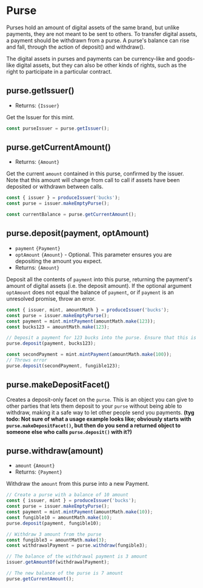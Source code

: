 # Purse
Purses hold an amount of digital assets of the same brand, but unlike payments, they are not meant to be sent to others. To transfer digital assets, a payment should be withdrawn from a purse. A purse's balance can rise and fall, through the action of deposit() and withdraw().

The digital assets in purses and payments can be currency-like and goods-like digital assets, but they can also be other kinds of rights, such as the right to participate in a particular contract.

## purse.getIssuer()
- Returns: `{Issuer}`

Get the Issuer for this mint.

```js
const purseIssuer = purse.getIssuer();
```

## purse.getCurrentAmount()
- Returns: `{Amount}`

Get the current `amount` contained in this purse, confirmed by the
issuer. Note that this amount will change from call to call if assets
have been deposited or withdrawn between calls. 

```js
const { issuer } = produceIssuer('bucks');
const purse = issuer.makeEmptyPurse();

const currentBalance = purse.getCurrentAmount();
```

## purse.deposit(payment, optAmount)
- `payment` `{Payment}`
- `optAmount` `{Amount}` - Optional. This parameter ensures you are depositing the amount you expect.
- Returns: `{Amount}`

Deposit all the contents of `payment` into this purse, returning the payment's amount
of digital assets (i.e. the deposit amount). If the optional argument `optAmount` does not equal the balance of
`payment`, or if `payment` is an unresolved promise, throw an error.

```js
const { issuer, mint, amountMath } = produceIssuer('bucks');
const purse = issuer.makeEmptyPurse();
const payment = mint.mintPayment(amountMath.make(123));
const bucks123 = amountMath.make(123);

// Deposit a payment for 123 bucks into the purse. Ensure that this is the amount you expect.
purse.deposit(payment, bucks123);

const secondPayment = mint.mintPayment(amountMath.make(100));
// Throws error
purse.deposit(secondPayment, fungible123);

```

## purse.makeDepositFacet()

Creates a deposit-only facet on the `purse`. This is an object you can give to other parties
that lets them deposit to your  `purse` without being able to withdraw, making it a safe
way to let other people send you payments.
**(tyg todo: Not sure of what a usage example looks like; obviously starts with `purse.makeDepositFacet()`,
but then do you send a returned object to someone else who calls `purse.deposit()` with it?)**

## purse.withdraw(amount)
- `amount` `{Amount}`
- Returns: `{Payment}`

Withdraw the `amount` from this purse into a new Payment.

```js
// Create a purse with a balance of 10 amount
const { issuer, mint } = produceIssuer('bucks');
const purse = issuer.makeEmptyPurse();
const payment = mint.mintPayment(amountMath.make(10));
const fungible10 = amountMath.make(10);
purse.deposit(payment, fungible10);

// Withdraw 3 amount from the purse
const fungible3 = amountMath.make(3);
const withdrawalPayment = purse.withdraw(fungible3);

// The balance of the withdrawal payment is 3 amount
issuer.getAmountOf(withdrawalPayment);

// The new balance of the purse is 7 amount
purse.getCurrentAmount();
```
